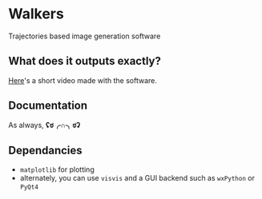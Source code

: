 # Walkers

Trajectories based image generation software

## What does it outputs exactly?

[Here](https://youtu.be/6_ozInRekOw)'s a short video made with the software.

## Documentation

As always, **ʢಠ╭∩╮ಠʡ**

## Dependancies

- `matplotlib` for plotting
- alternately, you can use `visvis` and a GUI backend such as `wxPython` or `PyQt4`
